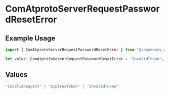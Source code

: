 # ComAtprotoServerRequestPasswordResetError

## Example Usage

```typescript
import { ComAtprotoServerRequestPasswordResetError } from "@speakeasy-api/bluesky/models/errors";

let value: ComAtprotoServerRequestPasswordResetError = "InvalidToken";
```

## Values

```typescript
"InvalidRequest" | "ExpiredToken" | "InvalidToken"
```